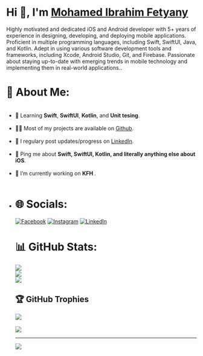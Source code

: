 <h1 align="left">Hi 👋, I'm <a href="https://www.linkedin.com/in/niko-berd/">Mohamed Ibrahim Fetyany</a></h1>

<div align="left">Highly motivated and dedicated iOS and Android developer with 5+ years of experience in designing, developing, and deploying mobile applications. Proficient in multiple programming languages, including Swift, SwiftUI, Java, and Kotlin. Adept in using various software development tools and frameworks, including Xcode, Android Studio, Git, and Firebase. Passionate about staying up-to-date with emerging trends in mobile technology and implementing them in real-world applications.. <br>

# 💫 About Me:

<ul></li><br><li>
  🧐 Learning <strong>Swift</strong>, <strong>SwiftUI</strong>, <strong>Kotlin</strong>, and <strong>Unit tesing</strong>.</li><br><li>
  👨‍💻 Most of my projects are available on <a href="https://github.com/MIF50">Github</a>.</li><br><li>
  📝 I regulary post updates/progress on <a href="https://www.linkedin.com/in/mohamed-ibrahim-3705b7b4/">LinkedIn</a>.</li><br><li>
  💬 Ping me about <strong>Swift, SwiftUI, Kotlin, and literally anything else about iOS</strong>.</li><br><li>
  🔭 I’m currently working on <strong> KFH </strong>.</li><br><li>
  
# 🌐 Socials:
  [![Facebook](https://img.shields.io/badge/Facebook-%231877F2.svg?logo=Facebook&logoColor=white)](https://www.facebook.com/MIF50) 
  [![Instagram](https://img.shields.io/badge/Instagram-%23E4405F.svg?logo=Instagram&logoColor=white)](https://www.instagram.com/m_i_f_50/)
  [![LinkedIn](https://img.shields.io/badge/LinkedIn-%230077B5.svg?logo=linkedin&logoColor=white)](https://www.linkedin.com/in/mohamed-ibrahim-3705b7b4/) 
  <br>
  
# 📊 GitHub Stats:
![](https://github-readme-stats.vercel.app/api?username=MIF50&theme=dark&hide_border=false&include_all_commits=true&count_private=true)<br/>
![](https://github-readme-streak-stats.herokuapp.com/?user=MIF50&theme=dark&hide_border=false)<br/>
![](https://github-readme-stats.vercel.app/api/top-langs/?username=MIF50&theme=dark&hide_border=false&include_all_commits=true&count_private=true&layout=compact)


## 🏆 GitHub Trophies
![](https://github-profile-trophy.vercel.app/?username=MIF50&theme=tokyonight&no-frame=false&no-bg=false&margin-w=4)
<br>  
<img align="center" src="https://media1.giphy.com/media/13HgwGsXF0aiGY/giphy.gif"/>
<br>

---
[![](https://visitcount.itsvg.in/api?id=MIF50&icon=1&color=0)](https://visitcount.itsvg.in)
  

<!--
**MIF50/MIF50** is a ✨ _special_ ✨ repository because its `README.md` (this file) appears on your GitHub profile.

Here are some ideas to get you started:

- 🔭 I’m currently working on ...
- 🌱 I’m currently learning ...
- 👯 I’m looking to collaborate on ...
- 🤔 I’m looking for help with ...
- 💬 Ask me about ...
- 📫 How to reach me: ...
- 😄 Pronouns: ...
- ⚡ Fun fact: ...
-->
